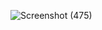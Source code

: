 ![Screenshot (475)](https://user-images.githubusercontent.com/89120960/205272704-d3894b39-2676-4b12-a36d-3ecd3d8be14c.png)
<h1></h1>
